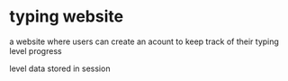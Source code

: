 # typing website

a website where users can create an acount to keep track of their typing level progress

level data stored in session

